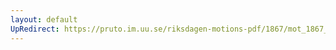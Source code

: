 ```yaml
---
layout: default
UpRedirect: https://pruto.im.uu.se/riksdagen-motions-pdf/1867/mot_1867__ak__22/mot_1867__ak__22-001.pdf
---
```

